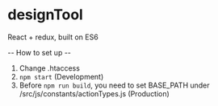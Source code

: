 # designTool
React + redux, built on ES6

-- How to set up --
1. Change .htaccess
2. `npm start` (Development)
3. Before `npm run build`, you need to set BASE_PATH under /src/js/constants/actionTypes.js (Production)